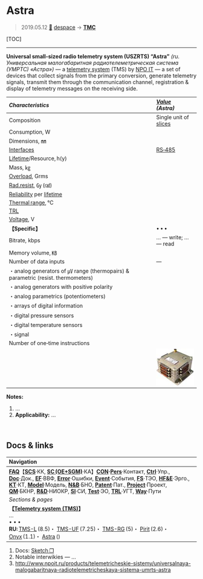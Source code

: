# Astra
> 2019.05.12 [🚀](../index/index.md) [despace](index.md) → **[ТМС](tms.md)**

[TOC]

---

**Universal small‑sized radio telemetry system (USZRTS) “Astra”** *(ru. Универсальная малогабаритная радиотелеметрическая система (УМРТС) «Астра»)* — a [telemetry system](tms.md) (TMS) by [NPO IT](zz_npoit.md) — a set of devices that collect signals from the primary conversion, generate telemetry signals, transmit them through the communication channel, registration & display of telemetry messages on the receiving side.

|*Characteristics*|*[Value](si.md)<br> (Astra)*|
|:--|:--|
|Composition|Single unit of [slices](слайс.md)|
|Consumption, W| |
|Dimensions, ㎜| |
|[Interfaces](interface.md)|[RS‑485](rs_xxx.md)|
|[Lifetime](lifetime.md)/Resource, h(y)| |
|Mass, ㎏| |
|[Overload](vibration.md), Grms| |
|[Rad.resist](ion_rad.md), ㏉ (㎭)| |
|[Reliability](qm.md) per [lifetime](lifetime.md)| |
|[Thermal range](tcs.md), ℃| |
|[TRL](trl.md)| |
|[Voltage](voltage.md), V| |
|**【Specific】**|• • •|
|Bitrate, kbps|… — write; … — read|
|Memory volume, ㎅| |
|Number of data inputs|—|
|・analog generators of ㎶ range (thermopairs) & parametric (resist. thermometers)| |
|・analog generators with positive polarity| |
|・analog parametrics (potentiometers)| |
|・arrays of digital information| |
|・digital pressure sensors| |
|・digital temperature sensors| |
|・signal| |
|Number of one‑time instructions| |
| |[![](f/tms/a/astra_pic1_thumb.jpg)](f/tms/a/astra_pic1.png)|

**Notes:**

   1. …
   1. **Applicability:** …



<p style="page-break-after:always"> </p>

## Docs & links
|Navigation|
|:--|
|**[FAQ](faq.md)**【**[SCS](scs.md)**·КК, **[SC (OE+SGM)](sc.md)**·КА】**[CON](contact.md)·[Pers](person.md)**·Контакт, **[Ctrl](control.md)**·Упр., **[Doc](doc.md)**·Док., **[EF](ef.md)**·ВВФ, **[Error](error.md)**·Ошибки, **[Event](event.md)**·События, **[FS](fs.md)**·ТЭО, **[HF&E](hfe.md)**·Эрго., **[KT](kt.md)**·КТ, **[Model](model.md)**·Модель, **[N&B](nnb.md)**·БНО, **[Patent](патент.md)**·Пат., **[Project](project.md)**·Проект, **[QM](qm.md)**·БКНР, **[R&D](rnd.md)**·НИОКР, **[SI](si.md)**·СИ, **[Test](test.md)**·ЭО, **[TRL](trl.md)**·УГТ, **[Way](way.md)**·Пути|
|*Sections & pages*|
|**【[Telemetry system (TMS)](tms.md)】**<br> … <br>• • •<br> **RU:** [TMS-L](tms_l.md) (8.5)・ [TMS-UF](tms_uf.md) (7.25)・ [TMS-RG](tms_rg.md) (5)・ [Pirit](pirit.md) (2.6)・ [Onyx](onyx.md) (1.1)・ [Astra](astra.md) ()|

   1. Docs: [Sketch ❐](f/tms/a/astra_sketch1.png)
   1. Notable interwikies — …
   1. <http://www.npoit.ru/products/telemetricheskie-sistemy/universalnaya-malogabaritnaya-radiotelemetricheskaya-sistema-umrts-astra>

